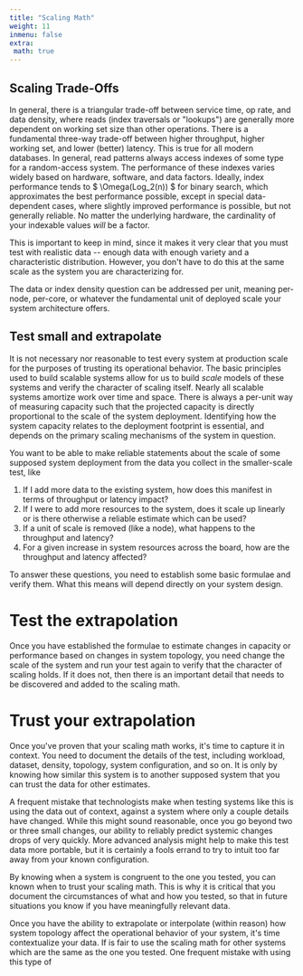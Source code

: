 ```yaml
---
title: "Scaling Math"
weight: 11
inmenu: false
extra:
 math: true
---
```


## Scaling Trade-Offs

In general, there is a triangular trade-off between service time, op rate, and data density,
where reads (index traversals or "lookups") are generally more dependent on working set size than
other operations. There is a fundamental three-way trade-off between higher throughput, higher
working set, and lower (better) latency. This is true for all modern databases. In general, read 
patterns always access indexes of some type for a random-access system. The performance of these 
indexes varies widely based on hardware, software, and data factors. Ideally, index performance 
tends to $ \Omega(Log_2(n)) $ for binary search, which approximates the best performance 
possible, except in special data-dependent cases, where slightly improved performance is 
possible, but not generally reliable. No matter the underlying hardware, the cardinality of 
your indexable values *will* be a factor.

This is important to keep in mind, since it makes it very clear that you must test with 
realistic data -- enough data with enough variety and a characteristic distribution. However, 
you don't have to do this at the same scale as the system you are characterizing for.

The data or index density question can be addressed per unit, meaning per-node, per-core, or 
whatever the fundamental unit of deployed scale your system architecture offers.

## Test small and extrapolate

It is not necessary nor reasonable to test every system at production scale for the purposes of 
trusting its operational behavior. The basic principles used to build scalable systems allow for 
us to build _scale_ models of these systems and verify the character of scaling itself. Nearly 
all scalable systems amortize work over time and space. There is always a per-unit way of 
measuring capacity such that the projected capacity is directly proportional to the scale of the 
system deployment. Identifying how the system capacity relates to the deployment footprint is 
essential, and depends on the primary scaling mechanisms of the system in question.

You want to be able to make reliable statements about the scale of some supposed system 
deployment from the data you collect in the smaller-scale test, like

1. If I add more data to the existing system, how does this manifest in terms of throughput or 
   latency impact?
2. If I were to add more resources to the system, does it scale up linearly or is there otherwise a 
   reliable estimate which can be used?
3. If a unit of scale is removed (like a node), what happens to the throughput and latency?
4. For a given increase in system resources across the board, how are the throughput and 
   latency affected?

To answer these questions, you need to establish some basic formulae and verify them. What this 
means will depend directly on your system design.

# Test the extrapolation

Once you have established the formulae to estimate changes in capacity or performance based on 
changes in system topology, you need change the scale of the system and run your test again to 
verify that the character of scaling holds. If it does not, then there is an important detail 
that needs to be discovered and added to the scaling math.

# Trust your extrapolation

Once you've proven that your scaling math works, it's time to capture it in context. You need to 
document the details of the test, including workload, dataset, density, topology, system 
configuration, and so on. It is only by knowing how similar this system is to another supposed 
system that you can trust the data for other estimates.

A frequent mistake that technologists make when testing systems like this is using the data out 
of context, against a system where only a couple details have changed. While this might sound 
reasonable, once you go beyond two or three small changes, our ability to reliably predict 
systemic changes drops of very quickly. More advanced analysis might help to make this test data 
more portable, but it is certainly a fools errand to try to intuit too far away from your known 
configuration.

By knowing when a system is congruent to the one you tested, you can known when to trust your 
scaling math. This is why it is critical that you document the circumstances of what and how you 
tested, so that in future situations you know if you have meaningfully relevant data.


Once you have the ability to extrapolate or interpolate (within reason) how system topology 
affect the operational behavior of your system, it's time contextualize your data. If is fair to 
use the scaling math for other systems which are the same as the one you tested. One frequent 
mistake with using this type of 
